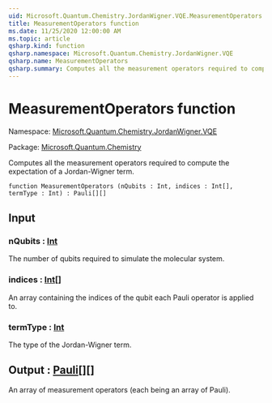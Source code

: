 ```yaml
---
uid: Microsoft.Quantum.Chemistry.JordanWigner.VQE.MeasurementOperators
title: MeasurementOperators function
ms.date: 11/25/2020 12:00:00 AM
ms.topic: article
qsharp.kind: function
qsharp.namespace: Microsoft.Quantum.Chemistry.JordanWigner.VQE
qsharp.name: MeasurementOperators
qsharp.summary: Computes all the measurement operators required to compute the expectation of a Jordan-Wigner term.
---
```


# MeasurementOperators function

Namespace: [Microsoft.Quantum.Chemistry.JordanWigner.VQE](xref:Microsoft.Quantum.Chemistry.JordanWigner.VQE)

Package: [Microsoft.Quantum.Chemistry](https://nuget.org/packages/Microsoft.Quantum.Chemistry)


Computes all the measurement operators required to compute the expectation of a Jordan-Wigner term.

```qsharp
function MeasurementOperators (nQubits : Int, indices : Int[], termType : Int) : Pauli[][]
```


## Input

### nQubits : [Int](xref:microsoft.quantum.user-guide.language.types)

The number of qubits required to simulate the molecular system.


### indices : [Int](xref:microsoft.quantum.user-guide.language.types)[]

An array containing the indices of the qubit each Pauli operator is applied to.


### termType : [Int](xref:microsoft.quantum.user-guide.language.types)

The type of the Jordan-Wigner term.



## Output : [Pauli](xref:microsoft.quantum.user-guide.language.types)[][]

An array of measurement operators (each being an array of Pauli).